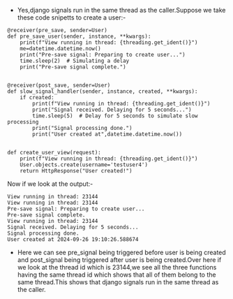 
- Yes,django signals run in the same thread as the caller.Suppose we take these code snipetts to create a user:-

```
@receiver(pre_save, sender=User)
def pre_save_user(sender, instance, **kwargs):
    print(f"View running in thread: {threading.get_ident()}")
    me=datetime.datetime.now()
    print("Pre-save signal: Preparing to create user...")
    time.sleep(2)  # Simulating a delay
    print("Pre-save signal complete.")
```
```

@receiver(post_save, sender=User)
def slow_signal_handler(sender, instance, created, **kwargs):
    if created:
        print(f"View running in thread: {threading.get_ident()}")
        print("Signal received. Delaying for 5 seconds...")
        time.sleep(5)  # Delay for 5 seconds to simulate slow processing
        print("Signal processing done.")
        print("User created at",datetime.datetime.now())
```
```

def create_user_view(request):
    print(f"View running in thread: {threading.get_ident()}")
    User.objects.create(username='testuser4')
    return HttpResponse("User created!")

```
Now if we look at the output:-
```
View running in thread: 23144
View running in thread: 23144
Pre-save signal: Preparing to create user...
Pre-save signal complete.
View running in thread: 23144
Signal received. Delaying for 5 seconds...
Signal processing done.
User created at 2024-09-26 19:10:26.588674
```
- Here we can see pre_signal being triggered before user is being created and post_signal being triggered after user is being created.Over here if we look at the thread id which is 23144,we see all the three functions having the same thread id which shows that all of them belong to the same thread.This shows that django signals run in the same thread as the caller.
